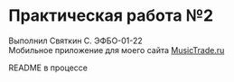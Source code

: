 # Практическая работа №2
Выполнил Святкин С. ЭФБО-01-22
<br>
Мобильное приложение для моего сайта [MusicTrade.ru](https://github.com/sv022/MusicTrade/tree/main)

README в процессе
<!-- <br>
Добавлена кнопка для открытия страницы создания объявления
<br>
![alt text](assets/Image41.png)
<br>
Страница создания объявления
<br>
![alt text](assets/Image42.png)
<br>
Результат
<br>
![alt text](assets/Image43.png)
<br>
 -->
